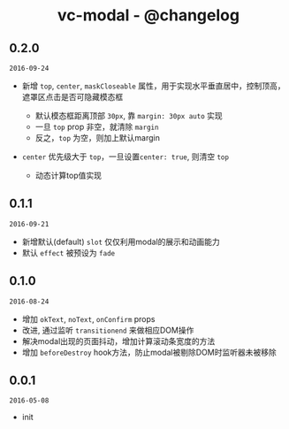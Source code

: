 <h1 align="center">vc-modal - @changelog</h1>

## 0.2.0

`2016-09-24`

- 新增 `top`, `center`, `maskCloseable` 属性，用于实现水平垂直居中，控制顶高，遮罩区点击是否可隐藏模态框
  - 默认模态框距离顶部 `30px`, 靠 `margin: 30px auto` 实现
  - 一旦 `top` prop 非空，就清除 `margin`
  - 反之，`top` 为空，则加上默认margin

- `center` 优先级大于 `top`，一旦设置`center: true`, 则清空 `top`
  - 动态计算top值实现

## 0.1.1

`2016-09-21`

- 新增默认(default) `slot` 仅仅利用modal的展示和动画能力
- 默认 `effect` 被预设为 `fade`

## 0.1.0

`2016-08-24`

- 增加 `okText`, `noText`, `onConfirm` props
- 改进, 通过监听 `transitionend` 来做相应DOM操作
- 解决modal出现的页面抖动，增加计算滚动条宽度的方法
- 增加 `beforeDestroy` hook方法，防止modal被剔除DOM时监听器未被移除

## 0.0.1

`2016-05-08`

- init

